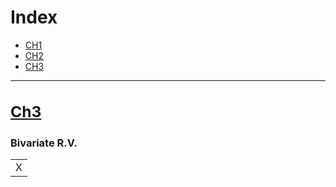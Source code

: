 <h1 id="index.top"> Index </h1>

* [CH1](https://github.com/JoshXie0809/myNotes/blob/main/note/note_003_financial_computing_mid1_ch1.md#ch1)
* [CH2](https://github.com/JoshXie0809/myNotes/blob/main/note/note_004_financial_computing_mid1_ch2.md#ch2)
* [CH3](#ch3)

---
[<h3 id="ch3">Ch3</h3>](#index.top)
---

### Bivariate R.V.

<table>
  <tr>
    <td colsplan=5> X
  </tr>
</table>
